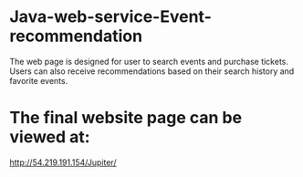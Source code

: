 # Java-web-service-Event-recommendation
The web page is designed for user to search events and purchase tickets. Users can also receive recommendations based on their search history and favorite events.

# The final website page can be viewed at:
http://54.219.191.154/Jupiter/
